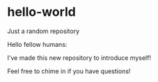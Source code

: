 # hello-world
Just a random repository

Hello fellow humans:

I've made this new repository to introduce myself!

Feel free to chime in if you have questions!
